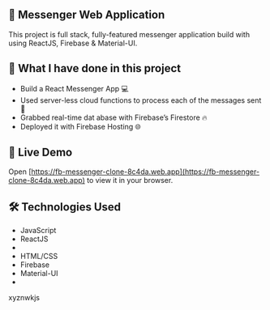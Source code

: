## 💬 Messenger Web Application 

This project is full stack, fully-featured messenger application build with using ReactJS, Firebase & Material-UI.


## 📝 What I have done in this project

- Build a React Messenger App 💻
- Used server-less cloud functions to process each of the messages sent 🚀
- Grabbed real-time dat abase with Firebase’s Firestore 🔥
- Deployed it with Firebase Hosting 🌐

## 🚀 Live Demo

Open [https://fb-messenger-clone-8c4da.web.app](https://fb-messenger-clone-8c4da.web.app) to view it in your browser.
    
## 🛠 Technologies Used 
        
        
- JavaScript
- ReactJS
- 
- HTML/CSS
- Firebase
- Material-UI
- 






xyznwkjs


